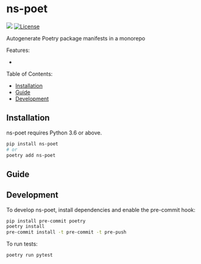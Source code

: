 # ns-poet
[![](https://img.shields.io/pypi/v/ns_poet.svg)](https://pypi.org/pypi/ns_poet/) [![License](https://img.shields.io/badge/License-BSD%203--Clause-blue.svg)](https://opensource.org/licenses/BSD-3-Clause)

Autogenerate Poetry package manifests in a monorepo

Features:

- <!-- list of features -->

Table of Contents:

- [Installation](#installation)
- [Guide](#guide)
- [Development](#development)

## Installation

ns-poet requires Python 3.6 or above.

```bash
pip install ns-poet
# or
poetry add ns-poet
```

## Guide

<!-- Subsections explaining how to use the package -->

## Development

To develop ns-poet, install dependencies and enable the pre-commit hook:

```bash
pip install pre-commit poetry
poetry install
pre-commit install -t pre-commit -t pre-push
```

To run tests:

```bash
poetry run pytest
```

